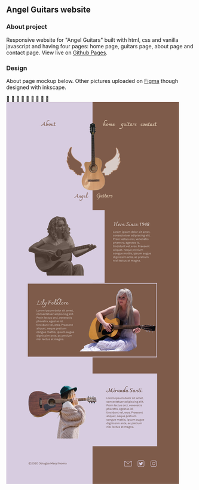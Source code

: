 ## Angel Guitars website
### About project
Responsive website for "Angel Guitars" built with html, css and vanilla javascript and having four pages: home page, guitars page, about page and contact page. View live on [Github Pages](https://ifycode.github.io/angel-guitars/).

### Design 
About page mockup below. Other pictures uploaded on [Figma](https://www.figma.com/file/1R1njNrDct79WA6pHReiaC/Angel-guitars?node-id=17%3A2) though designed with inkscape.

🌟 🌟 🌟 🌟 🌟 🌟 🌟 🌟 🌟 
![About Page Mockup](./readmeExtension/about-page.png)
